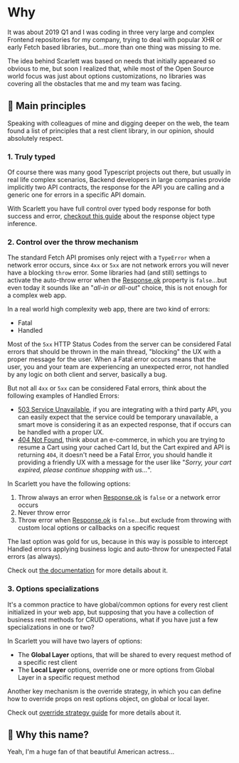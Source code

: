 # Why

It was about 2019 Q1 and I was coding in three very large and complex Frontend repositories for my company, trying to deal with popular XHR or early Fetch based libraries, but...more than one thing was missing to me.

The idea behind Scarlett was based on needs that initially appeared so obvious to me, but soon I realized that, while most of the Open Source world focus was just about options customizations, no libraries was covering all the obstacles that me and my team was facing.

## 📕 Main principles

Speaking with colleagues of mine and digging deeper on the web, the team found a list of principles that a rest client library, in our opinion, should absolutely respect.

### 1. Truly typed

Of course there was many good Typescript projects out there, but usually in real life complex scenarios, Backend developers in large companies provide implicitly two API contracts, the response for the API you are calling and a generic one for errors in a specific API domain.

With Scarlett you have full control over typed body response for both success and error, [checkout this guide](/api/response-object) about the response object type inference.

### 2. Control over the throw mechanism

The standard Fetch API promises only reject with a `TypeError` when a network error occurs, since `4xx` or `5xx` are not network errors you will never have a blocking `throw` error. Some libraries had (and still) settings to activate the auto-throw error when the [Response.ok](https://developer.mozilla.org/en-US/docs/Web/API/Response/ok) property is `false`...but even today it sounds like an "*all-in or all-out*" choice, this is not enough for a complex web app.

In a real world high complexity web app, there are two kind of errors:
* Fatal
* Handled

Most of the `5xx` HTTP Status Codes from the server can be considered Fatal errors that should be thrown in the main thread, "blocking" the UX with a proper message for the user. When a Fatal error occurs means that the user, you and your team are experiencing an unexpected error, not handled by any logic on both client and server, basically a bug.

But not all `4xx` or `5xx` can be considered Fatal errors, think about the following examples of Handled Errors:
* [503 Service Unavailable](https://developer.mozilla.org/en-US/docs/Web/HTTP/Status/503), if you are integrating with a third party API, you can easily expect that the service could be temporary unavailable, a smart move is considering it as an expected response, that if occurs can be handled with a proper UX.
* [404 Not Found](https://developer.mozilla.org/en-US/docs/Web/HTTP/Status/404), think about an e-commerce, in which you are trying to resume a Cart using your cached Cart Id, but the Cart expired and API is returning `404`, it doesn't need be a Fatal Error, you should handle it providing a friendly UX with a message for the user like "*Sorry, your cart expired, please continue shopping with us...*".

In Scarlett you have the following options:
1. Throw always an error when [Response.ok](https://developer.mozilla.org/en-US/docs/Web/API/Response/ok) is `false` or a network error occurs
2. Never throw error
3. Throw error when [Response.ok](https://developer.mozilla.org/en-US/docs/Web/API/Response/ok) is `false`...but exclude from throwing with custom local options or callbacks on a specific request

The last option was gold for us, because in this way is possible to intercept Handled errors applying business logic and auto-throw for unexpected Fatal errors (as always).

Check out [the documentation](/api/request-options#throwexcluding) for more details about it.

### 3. Options specializations

It's a common practice to have global/common options for every rest client initialized in your web app, but supposing that you have a collection of business rest methods for CRUD operations, what if you have just a few specializations in one or two?

In Scarlett you will have two layers of options:
* The **Global Layer** options, that will be shared to every request method of a specific rest client
* The **Local Layer** options, override one or more options from Global Layer in a specific request method

Another key mechanism is the override strategy, in which you can define how to override props on rest options object, on global or local layer.

Check out [override strategy guide](/api/request-options#overridestrategy) for more details about it.

## 😬 Why this name?

Yeah, I'm a huge fan of that beautiful American actress...
